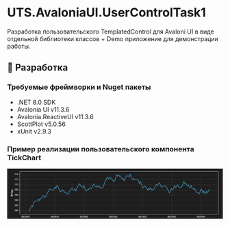 # UTS.AvaloniaUI.UserControlTask1

Разработка пользовательского TemplatedControl для Avaloni UI в виде отдельной библиотеки классов + Demo приложение для демонстрации работы.

## 🔧 Разработка

### Требуемые фреймворки и Nuget пакеты

- .NET 8.0 SDK
- Avalonia UI v11.3.6
- Avalonia.ReactiveUI v11.3.6
- ScottPlot v5.0.56
- xUnit v2.9.3

### Пример реализации пользовательского компонента TickChart

![Tick Chart Example](./Specs/Images/TickChartExample.png "Tick Chart")
